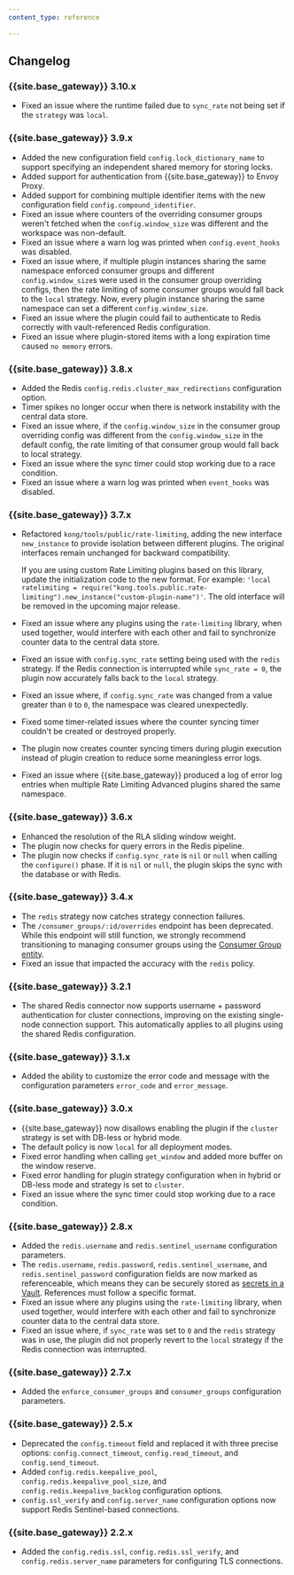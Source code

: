 ```yaml
---
content_type: reference

---
```

## Changelog

### {{site.base_gateway}} 3.10.x
* Fixed an issue where the runtime failed due to `sync_rate` not being set if the `strategy` was `local`.

### {{site.base_gateway}} 3.9.x
* Added the new configuration field `config.lock_dictionary_name` to support specifying an independent shared memory for storing locks.
* Added support for authentication from {{site.base_gateway}} to Envoy Proxy.
* Added support for combining multiple identifier items with the new configuration field `config.compound_identifier`.
* Fixed an issue where counters of the overriding consumer groups weren't fetched when the `config.window_size` was different and the workspace was non-default.
* Fixed an issue where a warn log was printed when `config.event_hooks` was disabled.
* Fixed an issue where, if multiple plugin instances sharing the same namespace enforced consumer groups and different `config.window_size`s were used in the consumer group overriding configs, then the rate limiting of some consumer groups would fall back to the `local` strategy. Now, every plugin instance sharing the same namespace can set a different `config.window_size`.
* Fixed an issue where the plugin could fail to authenticate to Redis correctly with vault-referenced Redis configuration.
* Fixed an issue where plugin-stored items with a long expiration time caused `no memory` errors.

### {{site.base_gateway}} 3.8.x
* Added the Redis `config.redis.cluster_max_redirections` configuration option.
* Timer spikes no longer occur when there is network instability with the central data store.
* Fixed an issue where, if the `config.window_size` in the consumer group overriding config was different 
  from the `config.window_size` in the default config, the rate limiting of that consumer group would fall back to local strategy.
* Fixed an issue where the sync timer could stop working due to a race condition.
* Fixed an issue where a warn log was printed when `event_hooks` was disabled.

### {{site.base_gateway}} 3.7.x
* Refactored `kong/tools/public/rate-limiting`, adding the new interface `new_instance` to provide isolation between different plugins. 
  The original interfaces remain unchanged for backward compatibility. 

  If you are using custom Rate Limiting plugins based on this library, update the initialization code to the new format. For example: 
  `'local ratelimiting = require("kong.tools.public.rate-limiting").new_instance("custom-plugin-name")'`.
  The old interface will be removed in the upcoming major release.

* Fixed an issue where any plugins using the `rate-limiting` library, when used together, 
  would interfere with each other and fail to synchronize counter data to the central data store.
* Fixed an issue with `config.sync_rate` setting being used with the `redis` strategy. 
  If the Redis connection is interrupted while `sync_rate = 0`, the plugin now accurately falls back to the `local` strategy.
* Fixed an issue where, if `config.sync_rate` was changed from a value greater than `0` to `0`, the namespace was cleared unexpectedly.
* Fixed some timer-related issues where the counter syncing timer couldn't be created or destroyed properly.
* The plugin now creates counter syncing timers during plugin execution instead of plugin creation to reduce some meaningless error logs.
* Fixed an issue where {{site.base_gateway}} produced a log of error log entries when multiple Rate Limiting Advanced plugins shared the same namespace.

### {{site.base_gateway}} 3.6.x
* Enhanced the resolution of the RLA sliding window weight.
* The plugin now checks for query errors in the Redis pipeline.
* The plugin now checks if `config.sync_rate` is `nil` or `null` when calling the `configure()` phase. 
If it is `nil` or `null`, the plugin skips the sync with the database or with Redis.

### {{site.base_gateway}} 3.4.x
* The `redis` strategy now catches strategy connection failures.
* The `/consumer_groups/:id/overrides` endpoint has been deprecated. While this endpoint will still function, we strongly recommend transitioning 
to managing consumer groups using the [Consumer Group entity](/gateway/entities/consumer-group/).
* Fixed an issue that impacted the accuracy with the `redis` policy.

### {{site.base_gateway}} 3.2.1
* The shared Redis connector now supports username + password authentication for cluster connections, improving on the existing single-node connection support. This automatically applies to all plugins using the shared Redis configuration.

### {{site.base_gateway}} 3.1.x
* Added the ability to customize the error code and message with
the configuration parameters `error_code` and `error_message`.

### {{site.base_gateway}} 3.0.x

* {{site.base_gateway}} now disallows enabling the plugin if the `cluster`
strategy is set with DB-less or hybrid mode.
* The default policy is now `local` for all deployment modes.
* Fixed error handling when calling `get_window` and added more buffer on the window reserve.
* Fixed error handling for plugin strategy configuration when in hybrid or DB-less mode and strategy is set to `cluster`.
* Fixed an issue where the sync timer could stop working due to a race condition.

### {{site.base_gateway}} 2.8.x
* Added the `redis.username` and `redis.sentinel_username` configuration parameters.
* The `redis.username`, `redis.password`, `redis.sentinel_username`, and `redis.sentinel_password`
configuration fields are now marked as referenceable, 
which means they can be securely stored as [secrets in a Vault](/gateway/entities/vault/). 
References must follow a specific format.
* Fixed an issue where any plugins using the `rate-limiting` library, when used together, 
would interfere with each other and fail to synchronize counter data to the central data store.
* Fixed an issue where, if `sync_rate` was set to `0` and the `redis` strategy was in use, 
the plugin did not properly revert to the `local` strategy if the Redis connection was interrupted.

### {{site.base_gateway}} 2.7.x
* Added the `enforce_consumer_groups` and `consumer_groups` configuration parameters.

### {{site.base_gateway}} 2.5.x
* Deprecated the `config.timeout` field and replaced it with three precise options: `config.connect_timeout`, `config.read_timeout`, and `config.send_timeout`.
* Added `config.redis.keepalive_pool`, `config.redis.keepalive_pool_size`, and `config.redis.keepalive_backlog` configuration options.
* `config.ssl_verify` and `config.server_name` configuration options now support Redis Sentinel-based connections.

### {{site.base_gateway}} 2.2.x
* Added the `config.redis.ssl`, `config.redis.ssl_verify`, and `config.redis.server_name` parameters for configuring TLS connections.
